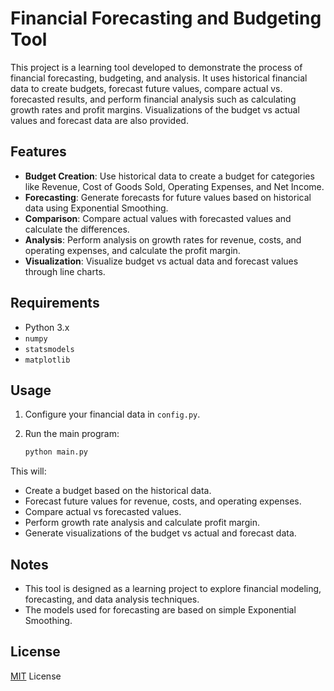 # Financial Forecasting and Budgeting Tool

This project is a learning tool developed to demonstrate the process of financial forecasting, budgeting, and analysis. It uses historical financial data to create budgets, forecast future values, compare actual vs. forecasted results, and perform financial analysis such as calculating growth rates and profit margins. Visualizations of the budget vs actual values and forecast data are also provided.

## Features

-   **Budget Creation**: Use historical data to create a budget for categories like Revenue, Cost of Goods Sold, Operating Expenses, and Net Income.
-   **Forecasting**: Generate forecasts for future values based on historical data using Exponential Smoothing.
-   **Comparison**: Compare actual values with forecasted values and calculate the differences.
-   **Analysis**: Perform analysis on growth rates for revenue, costs, and operating expenses, and calculate the profit margin.
-   **Visualization**: Visualize budget vs actual data and forecast values through line charts.

## Requirements

-   Python 3.x
-   `numpy`
-   `statsmodels`
-   `matplotlib`

## Usage

1.  Configure your financial data in `config.py`.
    
2.  Run the main program:
    
	   ```bash
	python main.py
	```
    

This will:

-   Create a budget based on the historical data.
-   Forecast future values for revenue, costs, and operating expenses.
-   Compare actual vs forecasted values.
-   Perform growth rate analysis and calculate profit margin.
-   Generate visualizations of the budget vs actual and forecast data.

## Notes

-   This tool is designed as a learning project to explore financial modeling, forecasting, and data analysis techniques.
-   The models used for forecasting are based on simple Exponential Smoothing.

## License

[MIT](LICENSE) License